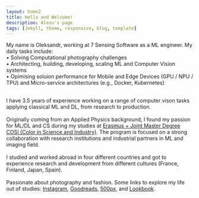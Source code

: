 ```yaml
---
layout: home2
title: Hello and Welcome!
description: Alexu's page
tags: [Jekyll, theme, responsive, blog, template]
---
```


My name is Oleksandr, working at 7 Sensing Software as a ML engineer. My daily tasks include:  <br />
• Solving Computational photography challenges <br />
• Architecting, building, developing, scaling ML and Computer Vision systems <br />
• Opimising soluion performance for Mobile and Edge Devices (GPU / NPU / TPU) and Micro-service architectures (e.g., Docker, Kubernetes) <br /><br />

I have 3.5 years of experience working on a range of computer vison tasks applying classical ML and DL, from research to production.
<br /><br />
Originally coming from an Applied Physics background, I found my passion for ML/DL and CS during my studies at [Erasmus + Joint Master Degree COSI (Color in Science and Industry)](https://cosi-master.eu/cosi-master-degree/). The program is focused on a strong collaboration with research institutions and industrial partners in ML and imaging field. 
<br /><br />
I studied and worked abroad in four different countries and got to experience research and development from different cultures (France, Finland, Japan, Spain).
<br /><br />
Passionate about photography and fashion. Some links to explore my life out of studies: [Instagram](https://www.instagram.com/_alexanch/), [Goodreads](https://www.goodreads.com/user/show/79361670-alex-boiko), [500px](https://500px.com/alexanch), and [Lookbook](https://lookbook.nu/alexanch).
<br /><br /><br /><br />

<!---
My name is Oleksandr, I am a recent graduate student from [Erasmus + Joint Master Degree COSI (Color in Science and Industry)](https://cosi-master.eu/cosi-master-degree/).
<br /><br />
My specialties are Machine/Deep Learning, Computer Vision, Computational Imaging, and Color Science.
<br /><br />
Currently, developing an AI-powered web app that finds luxury item alternatives from fast-fashion retailers. The idea is to use ResNet CNNs to generate fashion embeddings for a beloved fashion piece and compare them to embeddings stored in the database, finding the most similar ones.
<br /><br />
I have experience working on computer vision tasks using classical and deep learning methods in both industrial ([Olympus Corp., Japan](https://www.olympus-global.com/), [Vilmorin, France](https://en.wikipedia.org/wiki/Vilmorin)) and academia fields ([SIB Labs, Finland](https://www.uef.fi/web/siblabs/color-research-laboratory)).
<br /><br />
I graduated from three universities ([UJM, France](https://www.univ-st-etienne.fr/en/index.html), [UEF, Finland](https://www.uef.fi/en/etusivu), [UGR, Spain](https://www.ugr.university/)) in 2 years. In addition, I am [MSc in Applied Physics and Nanomaterials](http://www.univ.kiev.ua/en/departments/ht/).
<br /><br />
Was awarded by 3 MSc diplomas by:
1. [University Jean Monnet](https://en.wikipedia.org/wiki/Jean_Monnet_University), (member of [University of Lyon](http://www.ens-lyon.fr/indexation/structures-affiliees-lens-et-partenaires/universite-jean-monnet-saint-etienne)), France
2. [University of Granada](https://en.wikipedia.org/wiki/University_of_Granada), Spain
3. [University of Eastern Finland](https://en.wikipedia.org/wiki/University_of_Eastern_Finland), Finland.
<br /><br />
Also, I graduated from Taras Shevchenko National University of Kyiv with the degree of MPhys with Honours in Applied Physics with technical experience in the field.
--->
